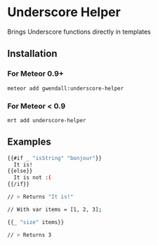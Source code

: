 Underscore Helper
=================

Brings Underscore functions directly in templates

## Installation  

### For Meteor 0.9+

```
meteor add gwendall:underscore-helper
```
### For Meteor < 0.9

```
mrt add underscore-helper
```

## Examples

``` sh
{{#if _ "isString" "bonjour"}}
  It is!
{{else}}
  It is not :(
{{/if}}

// > Returns "It is!"
```

``` sh
// With var items = [1, 2, 3];

{{_ "size" items}}

// > Returns 3
```

